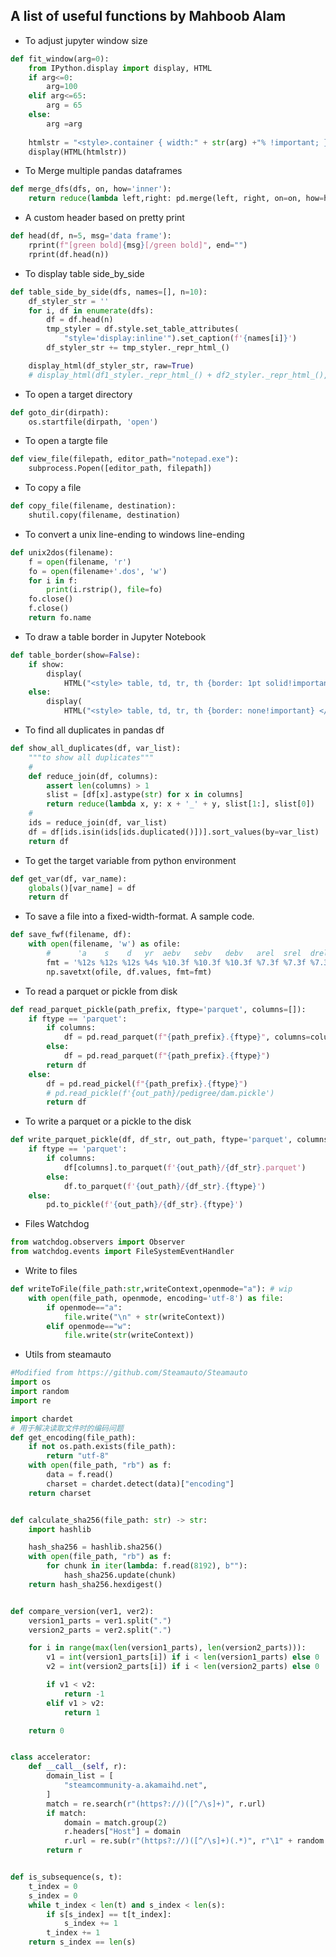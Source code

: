 ## A list of useful functions by Mahboob Alam

* To adjust jupyter window size
```python
def fit_window(arg=0):
    from IPython.display import display, HTML
    if arg<=0:
        arg=100
    elif arg<=65:
        arg = 65
    else:
        arg =arg
        
    htmlstr = "<style>.container { width:" + str(arg) +"% !important; }</style>"
    display(HTML(htmlstr))
```

* To Merge multiple pandas dataframes

```python
def merge_dfs(dfs, on, how='inner'):
    return reduce(lambda left,right: pd.merge(left, right, on=on, how=how), dfs)
```
* A custom header based on pretty print 
```python
def head(df, n=5, msg='data frame'):
    rprint(f"[green bold]{msg}[/green bold]", end="")
    rprint(df.head(n))
```

* To display table side_by_side
```python
def table_side_by_side(dfs, names=[], n=10):
    df_styler_str = ''
    for i, df in enumerate(dfs):
        df = df.head(n)
        tmp_styler = df.style.set_table_attributes(
            "style='display:inline'").set_caption(f'{names[i]}')
        df_styler_str += tmp_styler._repr_html_()

    display_html(df_styler_str, raw=True)
    # display_html(df1_styler._repr_html_() + df2_styler._repr_html_(), raw=True)
```

* To open a target directory
```python
def goto_dir(dirpath):
    os.startfile(dirpath, 'open')
```

* To open a targte file
```python
def view_file(filepath, editor_path="notepad.exe"):
    subprocess.Popen([editor_path, filepath])
```
* To copy a file
```python
def copy_file(filename, destination):
    shutil.copy(filename, destination)
```

* To convert a unix line-ending to windows line-ending
```python
def unix2dos(filename):
    f = open(filename, 'r')
    fo = open(filename+'.dos', 'w')
    for i in f:
        print(i.rstrip(), file=fo)
    fo.close()
    f.close()
    return fo.name
```

* To draw a table border in Jupyter Notebook
```python
def table_border(show=False):
    if show:
        display(
            HTML("<style> table, td, tr, th {border: 1pt solid!important} </style>"))
    else:
        display(
            HTML("<style> table, td, tr, th {border: none!important} </style>"))
```

* To find all duplicates in pandas df
```python
def show_all_duplicates(df, var_list):
    """to show all duplicates"""
    #
    def reduce_join(df, columns):
        assert len(columns) > 1
        slist = [df[x].astype(str) for x in columns]
        return reduce(lambda x, y: x + '_' + y, slist[1:], slist[0])
    #
    ids = reduce_join(df, var_list)
    df = df[ids.isin(ids[ids.duplicated()])].sort_values(by=var_list)
    return df
```

* To get the target variable from python environment
```python
def get_var(df, var_name):
    globals()[var_name] = df
    return df
```
* To save a file into a fixed-width-format. A sample code.
```python
def save_fwf(filename, df):
    with open(filename, 'w') as ofile:
        #      'a    s    d   yr  aebv   sebv   debv   arel  srel  drel '
        fmt = '%12s %12s %12s %4s %10.3f %10.3f %10.3f %7.3f %7.3f %7.3f'
        np.savetxt(ofile, df.values, fmt=fmt)
```        

* To read a parquet or pickle from disk
```python
def read_parquet_pickle(path_prefix, ftype='parquet', columns=[]):
    if ftype == 'parquet':
        if columns:
            df = pd.read_parquet(f"{path_prefix}.{ftype}", columns=columns)
        else:
            df = pd.read_parquet(f"{path_prefix}.{ftype}")
        return df
    else:
        df = pd.read_pickel(f"{path_prefix}.{ftype}")
        # pd.read_pickle(f'{out_path}/pedigree/dam.pickle')
        return df
```


* To write a parquet or a pickle to the disk
```python
def write_parquet_pickle(df, df_str, out_path, ftype='parquet', columns=[]):
    if ftype == 'parquet':
        if columns:
            df[columns].to_parquet(f'{out_path}/{df_str}.parquet')
        else:
            df.to_parquet(f'{out_path}/{df_str}.{ftype}')
    else:
        pd.to_pickle(f'{out_path}/{df_str}.{ftype}')
```

* Files Watchdog
```python
from watchdog.observers import Observer
from watchdog.events import FileSystemEventHandler
```

* Write to files
```python
def writeToFile(file_path:str,writeContext,openmode="a"): # wip
	with open(file_path, openmode, encoding='utf-8') as file:
		if openmode=="a":
			file.write("\n" + str(writeContext))
		elif openmode=="w":
			file.write(str(writeContext))
```

* Utils from steamauto
```python
#Modified from https://github.com/Steamauto/Steamauto
import os
import random
import re

import chardet
# 用于解决读取文件时的编码问题
def get_encoding(file_path):
    if not os.path.exists(file_path):
        return "utf-8"
    with open(file_path, "rb") as f:
        data = f.read()
        charset = chardet.detect(data)["encoding"]
    return charset


def calculate_sha256(file_path: str) -> str:
    import hashlib

    hash_sha256 = hashlib.sha256()
    with open(file_path, "rb") as f:
        for chunk in iter(lambda: f.read(8192), b""):
            hash_sha256.update(chunk)
    return hash_sha256.hexdigest()


def compare_version(ver1, ver2):
    version1_parts = ver1.split(".")
    version2_parts = ver2.split(".")

    for i in range(max(len(version1_parts), len(version2_parts))):
        v1 = int(version1_parts[i]) if i < len(version1_parts) else 0
        v2 = int(version2_parts[i]) if i < len(version2_parts) else 0

        if v1 < v2:
            return -1
        elif v1 > v2:
            return 1

    return 0


class accelerator:
    def __call__(self, r):
        domain_list = [
            "steamcommunity-a.akamaihd.net",
        ]
        match = re.search(r"(https?://)([^/\s]+)", r.url)
        if match:
            domain = match.group(2)
            r.headers["Host"] = domain
            r.url = re.sub(r"(https?://)([^/\s]+)(.*)", r"\1" + random.choice(domain_list) + r"\3", r.url)
        return r


def is_subsequence(s, t):
    t_index = 0
    s_index = 0
    while t_index < len(t) and s_index < len(s):
        if s[s_index] == t[t_index]:
            s_index += 1
        t_index += 1
    return s_index == len(s)

```

